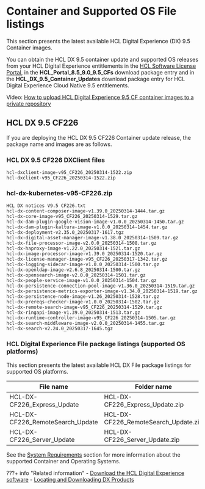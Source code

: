 # Container and Supported OS File listings

This section presents the latest available HCL Digital Experience (DX) 9.5 Container images. 

You can obtain the HCL DX 9.5 container update and supported OS releases from your HCL Digital Experience entitlements in the [HCL Software License Portal](https://hclsoftware.flexnetoperations.com/flexnet/operationsportal/logon.do), in the **HCL_Portal_8.5_9.0_9.5_CFs** download package entry and in the **HCL_DX_9.5_Container_Updates** download package entry for HCL Digital Experience Cloud Native 9.5 entitlements.

Video: [How to upload HCL Digital Experience 9.5 CF container images to a private repository](https://youtu.be/XJONRdpgCuo)

## HCL DX 9.5 CF226

If you are deploying the HCL DX 9.5 CF226 Container update release, the package name and images are as follows.

### HCL DX 9.5 CF226 DXClient files

```shell
hcl-dxclient-image-v95_CF226_20250314-1522.zip
hcl-dxclient-v95_CF226_20250314-1522.zip
```

### hcl-dx-kubernetes-v95-CF226.zip

```shell
HCL DX notices V9.5 CF226.txt
hcl-dx-content-composer-image-v1.39.0_20250314-1444.tar.gz
hcl-dx-core-image-v95_CF226_20250314-1529.tar.gz
hcl-dx-dam-plugin-google-vision-image-v1.0.0_20250314-1450.tar.gz
hcl-dx-dam-plugin-kaltura-image-v1.0.0_20250314-1454.tar.gz
hcl-dx-deployment-v2.35.0_20250317-1617.tgz
hcl-dx-digital-asset-manager-image-v1.38.0_20250314-1509.tar.gz
hcl-dx-file-processor-image-v2.0.0_20250314-1508.tar.gz
hcl-dx-haproxy-image-v1.22.0_20250314-1521.tar.gz
hcl-dx-image-processor-image-v1.39.0_20250314-1520.tar.gz
hcl-dx-license-manager-image-v95_CF226_20250317-1342.tar.gz
hcl-dx-logging-sidecar-image-v1.0.0_20250314-1500.tar.gz
hcl-dx-openldap-image-v2.6.8_20250314-1500.tar.gz
hcl-dx-opensearch-image-v2.0.0_20250314-1501.tar.gz
hcl-dx-people-service-image-v1.0.0_20250314-1504.tar.gz
hcl-dx-persistence-connection-pool-image-v1.36.0_20250314-1519.tar.gz
hcl-dx-persistence-metrics-exporter-image-v1.34.0_20250314-1519.tar.gz
hcl-dx-persistence-node-image-v1.26_20250314-1528.tar.gz
hcl-dx-prereqs-checker-image-v1.0.0_20250314-1502.tar.gz
hcl-dx-remote-search-image-v95_CF226_20250314-1529.tar.gz
hcl-dx-ringapi-image-v1.39.0_20250314-1513.tar.gz
hcl-dx-runtime-controller-image-v95_CF226_20250314-1505.tar.gz
hcl-dx-search-middleware-image-v2.0.0_20250314-1455.tar.gz
hcl-dx-search-v2.24.0_20250317-1645.tgz
```

### HCL Digital Experience File package listings (supported OS platforms)

This section presents the latest available HCL DX File package listings for supported OS platforms.

|File name| Folder name|
|---------|------------|
|HCL-DX-CF226_Express_Update|HCL-DX-CF226_Express_Update.zip|
|HCL-DX-CF226_RemoteSearch_Update|HCL-DX-CF226_RemoteSearch_Update.zip|
|HCL-DX-CF226_Server_Update|HCL-DX-CF226_Server_Update.zip|

See the [System Requirements](../../../get_started/system_requirements/index.md) section for more information about the supported Container and Operating Systems.

<!--
## HCL DX 9.5 CF225

If you are deploying the HCL DX 9.5 CF225 Container update release, the package name and images are as follows.

### HCL DX 9.5 CF225 DXClient files

```shell
hcl-dxclient-image-v95_CF225_20250203-2254.zip
hcl-dxclient-v95_CF225_20250203-2254.zip
```

### hcl-dx-kubernetes-v95-CF225.zip

```shell
HCL DX notices V9.5 CF225.txt
hcl-dx-content-composer-image-v1.38.0_20250203-2223.tar.gz
hcl-dx-core-image-v95_CF225_20250204-1402.tar.gz
hcl-dx-dam-plugin-google-vision-image-v1.0.0_20250203-2224.tar.gz
hcl-dx-dam-plugin-kaltura-image-v1.0.0_20250203-2224.tar.gz
hcl-dx-deployment-v2.34.0_20250205-1351.tgz
hcl-dx-digital-asset-manager-image-v1.37.0_20250203-2300.tar.gz
hcl-dx-file-processor-image-v2.0.0_20250203-2240.tar.gz
hcl-dx-haproxy-image-v1.21.0_20250203-2240.tar.gz
hcl-dx-image-processor-image-v1.38.0_20250203-2244.tar.gz
hcl-dx-license-manager-image-v95_CF225_20250203-2229.tar.gz
hcl-dx-logging-sidecar-image-v1.0.0_20250203-2231.tar.gz
hcl-dx-openldap-image-v2.6.8_20250203-2228.tar.gz
hcl-dx-opensearch-image-v2.0.0_20250207-1432.tar.gz
hcl-dx-people-service-image-v1.0.0_20250203-2223.tar.gz
hcl-dx-persistence-connection-pool-image-v1.35.0_20250203-2301.tar.gz
hcl-dx-persistence-metrics-exporter-image-v1.33.0_20250203-2241.tar.gz
hcl-dx-persistence-node-image-v1.25_20250203-2242.tar.gz
hcl-dx-prereqs-checker-image-v1.0.0_20250203-2234.tar.gz
hcl-dx-remote-search-image-v95_CF225_20250204-1402.tar.gz
hcl-dx-ringapi-image-v1.38.0_20250203-2244.tar.gz
hcl-dx-runtime-controller-image-v95_CF225_20250203-2236.tar.gz
hcl-dx-search-middleware-image-v2.0.0_20250207-1433.tar.gz
hcl-dx-search-v2.23.0_20250207-1739.tgz
```

### HCL Digital Experience File package listings (supported OS platforms)

This section presents the latest available HCL DX File package listings for supported OS platforms.

|File name| Folder name|
|---------|------------|
|HCL-DX-CF225_Express_Update|HCL-DX-CF225_Express_Update.zip|
|HCL-DX-CF225_RemoteSearch_Update|HCL-DX-CF225_RemoteSearch_Update.zip|
|HCL-DX-CF225_Server_Update|HCL-DX-CF225_Server_Update.zip|

See the [System Requirements](../../../get_started/system_requirements/index.md) section for more information about the supported Container and Operating Systems.

<!--

## HCL DX 9.5 CF224

If you are deploying the HCL DX 9.5 CF224 Container update release, the package name and images are as follows.

### HCL DX 9.5 CF224 DXClient files

```shell
hcl-dxclient-image-v95_CF224_20241210-2301.zip
hcl-dxclient-v95_CF224_20241210-2304.zip
```

### hcl-dx-kubernetes-v95-CF224.zip

```shell
HCL DX notices V9.5 CF224.txt
hcl-dx-content-composer-image-v1.37.0_20241210-2230.tar.gz
hcl-dx-core-image-v95_CF224_20241210-2319.tar.gz
hcl-dx-dam-plugin-google-vision-image-v1.0.0_20241210-2232.tar.gz
hcl-dx-dam-plugin-kaltura-image-v1.0.0_20241210-2231.tar.gz
hcl-dx-deployment-v2.33.0_20241216-1627.tgz
hcl-dx-digital-asset-manager-image-v1.36.0_20241210-2303.tar.gz
hcl-dx-file-processor-image-v2.0.0_20241210-2249.tar.gz
hcl-dx-haproxy-image-v1.20.0_20241210-2256.tar.gz
hcl-dx-image-processor-image-v1.37.0_20241210-2258.tar.gz
hcl-dx-license-manager-image-v95_CF224_20241210-2237.tar.gz
hcl-dx-logging-sidecar-image-v1.0.0_20241210-2238.tar.gz
hcl-dx-openldap-image-v1.2.0_20241210-2237.tar.gz
hcl-dx-opensearch-image-v2.0.0_20241213-1938.tar.gz
hcl-dx-persistence-connection-pool-image-v1.34.0_20241210-2254.tar.gz
hcl-dx-persistence-metrics-exporter-image-v1.32.0_20241210-2253.tar.gz
hcl-dx-persistence-node-image-v1.24_20241210-2252.tar.gz
hcl-dx-prereqs-checker-image-v1.0.0_20241210-2243.tar.gz
hcl-dx-remote-search-image-v95_CF224_20241210-2319.tar.gz
hcl-dx-ringapi-image-v1.37.0_20241210-2252.tar.gz
hcl-dx-runtime-controller-image-v95_CF224_20241210-2243.tar.gz
hcl-dx-search-middleware-image-v2.0.0_20241213-1938.tar.gz
hcl-dx-search-v2.22.3_20241216-1628.tgz
```

### HCL Digital Experience File package listings (supported OS platforms)

This section presents the latest available HCL DX File package listings for supported OS platforms.

|File name| Folder name|
|---------|------------|
|HCL-DX-CF224_Express_Update|HCL-DX-CF224_Express_Update.zip|
|HCL-DX-CF224_RemoteSearch_Update|HCL-DX-CF224_RemoteSearch_Update.zip|
|HCL-DX-CF224_Server_Update|HCL-DX-CF224_Server_Update.zip|

See the [System Requirements](../../../get_started/system_requirements/index.md) section for more information about the supported Container and Operating Systems.

<!--
## HCL DX 9.5 CF223

If you are deploying the HCL DX 9.5 CF223 Container update release, the package name and images are as follows.

### HCL DX 9.5 CF223 DXClient files

```shell
hcl-dxclient-image-v95_CF223_20240925-1921.zip
hcl-dxclient-v95_CF223_20240925-1921.zip
```

### hcl-dx-kubernetes-v95-CF223.zip

```shell
HCL DX notices V9.5 CF223.txt
hcl-dx-content-composer-image-v1.36.0_20240925-1856.tar.gz
hcl-dx-core-image-v95_CF223_20240925-1928.tar.gz
hcl-dx-dam-plugin-google-vision-image-v1.0.0_20240925-1857.tar.gz
hcl-dx-dam-plugin-kaltura-image-v1.0.0_20240925-1858.tar.gz
hcl-dx-deployment-v2.32.1_20240926-1415.tgz
hcl-dx-digital-asset-manager-image-v1.35.0_20240925-1915.tar.gz
hcl-dx-file-processor-image-v95_CF223_20240925-1912.tar.gz
hcl-dx-haproxy-image-v1.19.0_20240925-1915.tar.gz
hcl-dx-image-processor-image-v1.36.0_20240925-1909.tar.gz
hcl-dx-license-manager-image-v95_CF223_20240925-1902.tar.gz
hcl-dx-logging-sidecar-image-v1.0.0_20240925-1904.tar.gz
hcl-dx-openldap-image-v1.2.0_20240925-1901.tar.gz
hcl-dx-opensearch-image-v95_CF223_20240925-1904.tar.gz
hcl-dx-persistence-connection-pool-image-v1.33.0_20240925-1908.tar.gz
hcl-dx-persistence-metrics-exporter-image-v1.31.0_20240925-1908.tar.gz
hcl-dx-persistence-node-image-v1.23_20240925-1907.tar.gz
hcl-dx-prereqs-checker-image-v1.0.0_20240925-1904.tar.gz
hcl-dx-remote-search-image-v95_CF223_20240925-1928.tar.gz
hcl-dx-ringapi-image-v1.36.0_20240925-1909.tar.gz
hcl-dx-runtime-controller-image-v95_CF223_20240925-1904.tar.gz
hcl-dx-search-middleware-image-v2.0.0_20240925-0052.tar.gz
hcl-dx-search-v2.21.0_20240925-1916.tgz
```

### HCL Digital Experience File package listings (supported OS platforms)

This section presents the latest available HCL DX File package listings for supported OS platforms.

|File name| Folder name|
|---------|------------|
|HCL-DX-CF223_Express_Update|HCL-DX-CF223_Express_Update.zip|
|HCL-DX-CF223_RemoteSearch_Update|HCL-DX-CF223_RemoteSearch_Update.zip|
|HCL-DX-CF223_Server_Update|HCL-DX-CF223_Server_Update.zip|

See the [System Requirements](../../../get_started/system_requirements/index.md) section for more information about the supported Container and Operating Systems.

<!--
## HCL DX 9.5 CF222

If you are deploying the HCL DX 9.5 CF222 Container update release, the package name and images are as follows.

### HCL DX 9.5 CF222 DXClient files

```shell
hcl-dxclient-image-v95_CF222_20240814-1304.zip
hcl-dxclient-v95_CF222_20240814-1304.zip
```

### hcl-dx-kubernetes-v95-CF222.zip

```shell
HCL DX notices V9.5 CF222.txt
hcl-dx-content-composer-image-v1.35.0_20240814-1243.tar.gz
hcl-dx-core-image-v95_CF222_20240814-1259.tar.gz
hcl-dx-dam-plugin-google-vision-image-v1.0.0_20240814-1244.tar.gz
hcl-dx-dam-plugin-kaltura-image-v1.0.0_20240814-1244.tar.gz
hcl-dx-deployment-v2.31.0_20240815-1439.tgz
hcl-dx-digital-asset-manager-image-v1.34.0_20240814-1301.tar.gz
hcl-dx-haproxy-image-v1.18.0_20240814-1253.tar.gz
hcl-dx-image-processor-image-v1.35.0_20240814-1257.tar.gz
hcl-dx-license-manager-image-v95_CF222_20240814-1248.tar.gz
hcl-dx-logging-sidecar-image-v1.0.0_20240814-1248.tar.gz
hcl-dx-openldap-image-v1.2.0_20240814-1243.tar.gz
hcl-dx-opensearch-image-v95_CF222_20240814-1248.tar.gz
hcl-dx-persistence-connection-pool-image-v1.32.0_20240814-1254.tar.gz
hcl-dx-persistence-metrics-exporter-image-v1.30.0_20240814-1253.tar.gz
hcl-dx-persistence-node-image-v1.22_20240814-1253.tar.gz
hcl-dx-prereqs-checker-image-v1.0.0_20240814-1248.tar.gz
hcl-dx-remote-search-image-v95_CF222_20240814-1259.tar.gz
hcl-dx-ringapi-image-v1.35.0_20240814-1255.tar.gz
hcl-dx-runtime-controller-image-v95_CF222_20240814-1251.tar.gz
hcl-dx-search-middleware-image-v2.0.0_20240812-1317.tar.gz
hcl-dx-search-v2.20.0_20240814-1253.tgz
```

### HCL Digital Experience File package listings (supported OS platforms)

This section presents the latest available HCL DX File package listings for supported OS platforms.

|File name| Folder name|
|---------|------------|
|HCL-DX-CF222_Express_Update|HCL-DX-CF222_Express_Update.zip|
|HCL-DX-CF222_RemoteSearch_Update|HCL-DX-CF222_RemoteSearch_Update.zip|
|HCL-DX-CF222_Server_Update|HCL-DX-CF222_Server_Update.zip|

See the [System Requirements](../../../get_started/system_requirements/index.md) section for more information about the supported Container and Operating Systems.


## HCL DX 9.5 CF221

If you are deploying the HCL DX 9.5 CF221 Container update release, the package name and images are as follows.

### HCL DX 9.5 CF221 DXClient files

```shell
hcl-dxclient-image-v95_CF221_20240708-2022.zip
hcl-dxclient-v95_CF221_20240708-2022.zip
```

### hcl-dx-kubernetes-v95-CF221.zip

```shell
HCL DX notices V9.5 CF221.txt
hcl-dx-content-composer-image-v1.34.0_20240708-1954.tar.gz
hcl-dx-core-image-v95_CF221_20240708-2145.tar.gz
hcl-dx-dam-plugin-google-vision-image-v1.0.0_20240708-1954.tar.gz
hcl-dx-dam-plugin-kaltura-image-v1.0.0_20240708-1950.tar.gz
hcl-dx-deployment-v2.30.0_20240709-2027.tgz
hcl-dx-digital-asset-manager-image-v1.33.0_20240708-2012.tar.gz
hcl-dx-haproxy-image-v1.17.0_20240708-2007.tar.gz
hcl-dx-image-processor-image-v1.34.0_20240708-2015.tar.gz
hcl-dx-license-manager-image-v95_CF221_20240708-1955.tar.gz
hcl-dx-logging-sidecar-image-v1.0.0_20240708-1957.tar.gz
hcl-dx-openldap-image-v1.2.0_20240708-1954.tar.gz
hcl-dx-opensearch-image-v95_CF221_20240708-1958.tar.gz
hcl-dx-persistence-connection-pool-image-v1.31.0_20240708-2006.tar.gz
hcl-dx-persistence-metrics-exporter-image-v1.29.0_20240708-2013.tar.gz
hcl-dx-persistence-node-image-v1.21_20240708-2004.tar.gz
hcl-dx-prereqs-checker-image-v1.0.0_20240708-2010.tar.gz
hcl-dx-remote-search-image-v95_CF221_20240708-2145.tar.gz
hcl-dx-ringapi-image-v1.34.0_20240708-2002.tar.gz
hcl-dx-runtime-controller-image-v95_CF221_20240708-2006.tar.gz
hcl-dx-search-middleware-image-v2.0.0_20240708-0052.tar.gz
hcl-dx-search-v2.19.0_20240708-2015.tgz
```

### HCL Digital Experience File package listings (supported OS platforms)

This section presents the latest available HCL DX File package listings for supported OS platforms.

|File name| Folder name|
|---------|------------|
|HCL-DX-CF221_Express_Update|HCL-DX-CF221_Express_Update.zip|
|HCL-DX-CF221_RemoteSearch_Update|HCL-DX-CF221_RemoteSearch_Update.zip|
|HCL-DX-CF221_Server_Update|HCL-DX-CF221_Server_Update.zip|

See the [System Requirements](../../../get_started/system_requirements/index.md) section for more information about the supported Container and Operating Systems.

## HCL DX 9.5 CF220

If you are deploying the HCL DX 9.5 CF220 Container update release, the package name and images are as follows.

### HCL DX 9.5 CF220 DXClient files

```shell
hcl-dxclient-image-v95_CF220_20240522-1932.zip
hcl-dxclient-v95_CF220_20240522-1932.zip
```

### hcl-dx-kubernetes-v95-CF220.zip

```shell
HCL DX notices V9.5 CF220.txt
hcl-dx-content-composer-image-v1.33.0_20240522-1908.tar.gz
hcl-dx-core-image-v95_CF220_20240522-1918.tar.gz
hcl-dx-dam-plugin-google-vision-image-v1.0.0_20240522-1910.tar.gz
hcl-dx-dam-plugin-kaltura-image-v1.0.0_20240522-1910.tar.gz
hcl-dx-deployment-v2.29.0_20240524-1235.tgz
hcl-dx-digital-asset-manager-image-v1.32.0_20240522-1929.tar.gz
hcl-dx-haproxy-image-v1.16.0_20240522-1924.tar.gz
hcl-dx-image-processor-image-v1.33.0_20240522-1923.tar.gz
hcl-dx-license-manager-image-v95_CF220_20240522-1913.tar.gz
hcl-dx-logging-sidecar-image-v1.0.0_20240522-1914.tar.gz
hcl-dx-openldap-image-v1.2.0_20240522-1908.tar.gz
hcl-dx-opensearch-image-v95_CF220_20240522-1914.tar.gz
hcl-dx-persistence-connection-pool-image-v1.29.0_20240521-2135.tar.gz
hcl-dx-persistence-metrics-exporter-image-v1.28.0_20240522-1921.tar.gz
hcl-dx-persistence-node-image-v1.20_20240522-1917.tar.gz
hcl-dx-prereqs-checker-image-v1.0.0_20240522-1914.tar.gz
hcl-dx-remote-search-image-v95_CF220_20240522-1918.tar.gz
hcl-dx-ringapi-image-v1.33.0_20240522-1919.tar.gz
hcl-dx-runtime-controller-image-v95_CF220_20240522-1915.tar.gz
hcl-dx-search-middleware-image-v2.0.0_20240521-1546.tar.gz
hcl-dx-search-v2.18.0_20240522-1923.tgz
```

### HCL Digital Experience File package listings (supported OS platforms)

This section presents the latest available HCL DX File package listings for supported OS platforms.

|File name| Folder name|
|---------|------------|
|HCL-DX-CF220_Express_Update|HCL-DX-CF220_Express_Update.zip|
|HCL-DX-CF220_RemoteSearch_Update|HCL-DX-CF220_RemoteSearch_Update.zip|
|HCL-DX-CF220_Server_Update|HCL-DX-CF220_Server_Update.zip|

See the [System Requirements](../../../get_started/system_requirements/index.md) section for more information about the supported Container and Operating Systems.


## HCL DX 9.5 CF219

If you are deploying the HCL DX 9.5 CF219 Container update release, the package name and images are as follows.

### HCL DX 9.5 CF219 DXClient files

```shell
hcl-dxclient-image-v95_CF219_20240409-1537.zip
hcl-dxclient-v95_CF219_20240409-1537.zip
```

### hcl-dx-kubernetes-v95-CF219.zip

```shell
HCL DX notices V9.5 CF219.txt
hcl-dx-content-composer-image-v1.32.0_20240409-1514.tar.gz
hcl-dx-core-image-v95_CF219_20240409-1535.tar.gz
hcl-dx-dam-plugin-google-vision-image-v0.1.0_20240409-1516.tar.gz
hcl-dx-dam-plugin-kaltura-image-v0.1.0_20240409-1521.tar.gz
hcl-dx-deployment-v2.28.0_20240411-1703.tgz
hcl-dx-digital-asset-manager-image-v1.31.0_20240409-1541.tar.gz
hcl-dx-haproxy-image-v1.15.0_20240409-1529.tar.gz
hcl-dx-image-processor-image-v1.32.0_20240409-1533.tar.gz
hcl-dx-license-manager-image-v95_CF219_20240409-1524.tar.gz
hcl-dx-logging-sidecar-image-v1.0.0_20240409-1526.tar.gz
hcl-dx-openldap-image-v1.2.0_20240409-1522.tar.gz
hcl-dx-persistence-connection-pool-image-v1.29.0_20240409-2135.tar.gz
hcl-dx-persistence-metrics-exporter-image-v1.27.0_20240409-2135.tar.gz
hcl-dx-persistence-node-image-v1.19_20240409-2133.tar.gz
hcl-dx-prereqs-checker-image-v1.0.0_20240409-1526.tar.gz
hcl-dx-remote-search-image-v95_CF219_20240409-1535.tar.gz
hcl-dx-ringapi-image-v1.32.0_20240409-1539.tar.gz
hcl-dx-runtime-controller-image-v95_CF219_20240409-1526.tar.gz
```

### HCL Digital Experience File package listings (supported OS platforms)

This section presents the latest available HCL DX File package listings for supported OS platforms.

|File name| Folder name|
|---------|------------|
|HCL-DX-CF219_Express_Update|HCL-DX-CF219_Express_Update.zip|
|HCL-DX-CF219_RemoteSearch_Update|HCL-DX-CF219_RemoteSearch_Update.zip|
|HCL-DX-CF219_Server_Update|HCL-DX-CF219_Server_Update.zip|

See the [System Requirements](../../../get_started/system_requirements/index.md) section for more information about the supported Container and Operating Systems.

## HCL DX 9.5 CF218

If you are deploying the HCL DX 9.5 CF218 Container update release, the package name and images are as follows.

### HCL DX 9.5 CF218 DXClient files

```shell
hcl-dxclient-image-v95_CF218_20240226-1633.zip
hcl-dxclient-v95_CF218_20240226-1633.zip
```

### hcl-dx-kubernetes-v95-CF218.zip

```shell
HCL DX notices V9.5 CF218.txt
hcl-dx-content-composer-image-v1.31.0_20240226-1612.tar.gz
hcl-dx-core-image-v95_CF218_20240226-1632.tar.gz
hcl-dx-dam-plugin-google-vision-image-v0.1.0_20240226-1613.tar.gz
hcl-dx-dam-plugin-kaltura-image-v0.1.0_20240226-1613.tar.gz
hcl-dx-deployment-v2.27.0_20240227-0112.tgz
hcl-dx-digital-asset-manager-image-v1.30.0_20240226-1629.tar.gz
hcl-dx-experience-api-sample-ui-v0.2.0.20240226-1618.zip
hcl-dx-haproxy-image-v1.14.0_20240226-1619.tar.gz
hcl-dx-image-processor-image-v1.31.0_20240226-1623.tar.gz
hcl-dx-license-manager-image-v95_CF218_20240226-1617.tar.gz
hcl-dx-logging-sidecar-image-v1.0.0_20240226-1618.tar.gz
hcl-dx-openldap-image-v1.2.0_20240226-1613.tar.gz
hcl-dx-persistence-connection-pool-image-v1.29.0_20240227-2135.tar.gz
hcl-dx-persistence-metrics-exporter-image-v1.27.0_20240227-2135.tar.gz
hcl-dx-persistence-node-image-v1.19_20240227-2133.tar.gz
hcl-dx-prereqs-checker-image-v1.0.0_20240226-1618.tar.gz
hcl-dx-remote-search-image-v95_CF218_20240226-1632.tar.gz
hcl-dx-ringapi-image-v1.31.0_20240226-1627.tar.gz
hcl-dx-runtime-controller-image-v95_CF218_20240226-1619.tar.gz
```

### HCL Digital Experience File package listings (supported OS platforms)

This section presents the latest available HCL DX File package listings for supported OS platforms.

|File name| Folder name|
|---------|------------|
|HCL-DX-CF218_Express_Update|HCL-DX-CF218_Express_Update.zip|
|HCL-DX-CF218_RemoteSearch_Update|HCL-DX-CF218_RemoteSearch_Update.zip|
|HCL-DX-CF218_Server_Update|HCL-DX-CF218_Server_Update.zip|

See the [System Requirements](../../../get_started/system_requirements/index.md) section for more information about the supported Container and Operating Systems.



## HCL DX 9.5 CF217

If you are deploying the HCL DX 9.5 CF217 Container update release, the package name and images are as follows.

### HCL DX 9.5 CF217 DXClient files

```shell
hcl-dxclient-image-v95_CF217_20240118-0009.zip
hcl-dxclient-v95_CF217_20240118-0010.zip
```

### hcl-dx-kubernetes-v95-CF217.zip

```shell
HCL DX notices V9.5 CF217.txt
hcl-dx-content-composer-image-v1.30.0_20240117-2348.tar.gz
hcl-dx-core-image-v95_CF217_20240117-2359.tar.gz
hcl-dx-dam-plugin-google-vision-image-v0.1.0_20240117-2350.tar.gz
hcl-dx-dam-plugin-kaltura-image-v0.1.0_20240117-2349.tar.gz
hcl-dx-deployment-v2.26.0_20240123-1320.tgz
hcl-dx-digital-asset-manager-image-v1.29.0_20240118-0006.tar.gz
hcl-dx-experience-api-sample-ui-v0.2.0.20240117-2355.zip
hcl-dx-haproxy-image-v1.13.0_20240118-0002.tar.gz
hcl-dx-image-processor-image-v1.30.0_20240118-0002.tar.gz
hcl-dx-license-manager-image-v95_CF217_20240117-2354.tar.gz
hcl-dx-logging-sidecar-image-v1.0.0_20240117-2354.tar.gz
hcl-dx-openldap-image-v1.2.0_20240117-2348.tar.gz
hcl-dx-persistence-connection-pool-image-v1.29.0_20240118-2135.tar.gz
hcl-dx-persistence-metrics-exporter-image-v1.27.0_20240118-2135.tar.gz
hcl-dx-persistence-node-image-v1.19_20240118-2133.tar.gz
hcl-dx-prereqs-checker-image-v1.0.0_20240117-2354.tar.gz
hcl-dx-remote-search-image-v95_CF217_20240117-2359.tar.gz
hcl-dx-ringapi-image-v1.30.0_20240117-2357.tar.gz
hcl-dx-runtime-controller-image-v95_CF217_20240117-2354.tar.gz
```

### HCL Digital Experience File package listings (supported OS platforms)

This section presents the latest available HCL DX File package listings for supported OS platforms.

|File name| Folder name|
|---------|------------|
|HCL-DX-CF217_Express_Update|HCL-DX-CF217_Express_Update.zip|
|HCL-DX-CF217_RemoteSearch_Update|HCL-DX-CF217_RemoteSearch_Update.zip|
|HCL-DX-CF217_Server_Update|HCL-DX-CF217_Server_Update.zip|

See the [System Requirements](../../../get_started/system_requirements/index.md) section for more information about the supported Container and Operating Systems.


## HCL DX 9.5 CF216

If you are deploying the HCL DX 9.5 CF216 Container update release, the package name and images are as follows.

### HCL DX 9.5 CF216 DXClient files

```shell
hcl-dxclient-image-v95_CF216_20231114-2151.zip
hcl-dxclient-v95_CF216_20231114-2151.zip
```

### hcl-dx-kubernetes-v95-CF216.zip

```shell
HCL DX notices V9.5 CF216.txt
hcl-dx-content-composer-image-v1.29.0_20231114-2121.tar.gz
hcl-dx-core-image-v95_CF216_20231114-2130.tar.gz
hcl-dx-dam-plugin-google-vision-image-v0.1.0_20231114-2123.tar.gz
hcl-dx-dam-plugin-kaltura-image-v0.1.0_20231114-2122.tar.gz
hcl-dx-deployment-v2.25.0_20231115-1912.tgz
hcl-dx-digital-asset-manager-image-v1.28.0_20231114-2142.tar.gz
hcl-dx-experience-api-sample-ui-v0.2.0.20231114-2130.zip
hcl-dx-haproxy-image-v1.12.0_20231114-2137.tar.gz
hcl-dx-image-processor-image-v1.29.0_20231114-2136.tar.gz
hcl-dx-license-manager-image-v95_CF216_20231114-2128.tar.gz
hcl-dx-logging-sidecar-image-v1.0.0_20231114-2129.tar.gz
hcl-dx-openldap-image-v1.2.0_20231114-2128.tar.gz
hcl-dx-persistence-connection-pool-image-v1.29.0_20231114-2135.tar.gz
hcl-dx-persistence-metrics-exporter-image-v1.27.0_20231114-2135.tar.gz
hcl-dx-persistence-node-image-v1.19_20231114-2133.tar.gz
hcl-dx-prereqs-checker-image-v1.0.0_20231114-2129.tar.gz
hcl-dx-remote-search-image-v95_CF216_20231114-2130.tar.gz
hcl-dx-ringapi-image-v1.29.0_20231114-2132.tar.gz
hcl-dx-runtime-controller-image-v95_CF216_20231114-2129.tar.gz
```

### HCL Digital Experience File package listings (supported OS platforms)

|File name| Folder name|
|---------|------------|
|HCL-DX-CF216_Express_Update|HCL-DX-CF216_Express_Update.zip|
|HCL-DX-CF216_RemoteSearch_Update|HCL-DX-CF216_RemoteSearch_Update.zip|
|HCL-DX-CF216_Server_Update|HCL-DX-CF216_Server_Update.zip|


## HCL DX 9.5 CF215

If you are deploying the HCL DX 9.5 CF215 Container update release, the package name and images are as follows.

### HCL DX 9.5 CF215 DXClient files

```shell
hcl-dxclient-image-v95_CF215_20231004-1332.zip
hcl-dxclient-v95_CF215_20231004-1332.zip
```

### hcl-dx-kubernetes-v95-CF215.zip

```shell
HCL DX notices V9.5 CF215.txt
hcl-dx-content-composer-image-v1.28.0_20231004-1314.tar.gz
hcl-dx-core-image-v95_CF215_20231004-1322.tar.gz
hcl-dx-dam-plugin-google-vision-image-v0.1.0_20231004-1315.tar.gz
hcl-dx-dam-plugin-kaltura-image-v0.1.0_20231004-1315.tar.gz
hcl-dx-deployment-v2.23.1_20231004-2130.tgz
hcl-dx-digital-asset-manager-image-v1.27.0_20231004-1334.tar.gz
hcl-dx-experience-api-sample-ui-v0.2.0.20231004-1323.zip
hcl-dx-haproxy-image-v1.11.0_20231004-1321.tar.gz
hcl-dx-image-processor-image-v1.28.0_20231004-1323.tar.gz
hcl-dx-license-manager-image-v95_CF215_20231004-1319.tar.gz
hcl-dx-logging-sidecar-image-v1.0.0_20231004-1319.tar.gz
hcl-dx-openldap-image-v1.2.0_20231004-1314.tar.gz
hcl-dx-persistence-connection-pool-image-v1.28.0_20231004-1327.tar.gz
hcl-dx-persistence-metrics-exporter-image-v1.26.0_20231004-1330.tar.gz
hcl-dx-persistence-node-image-v1.18_20231004-1330.tar.gz
hcl-dx-prereqs-checker-image-v1.0.0_20231004-1320.tar.gz
hcl-dx-remote-search-image-v95_CF215_20231004-1322.tar.gz
hcl-dx-ringapi-image-v1.28.0_20231004-1325.tar.gz
hcl-dx-runtime-controller-image-v95_CF215_20231004-1320.tar.gz
```

### HCL Digital Experience File package listings (supported OS platforms)

|File name| Folder name|
|---------|------------|
|HCL-DX-CF215_Express_Update|HCL-DX-CF215_Express_Update.zip|
|HCL-DX-CF215_RemoteSearch_Update|HCL-DX-CF215_RemoteSearch_Update.zip|
|HCL-DX-CF215_Server_Update|HCL-DX-CF215_Server_Update.zip|


## HCL DX 9.5 CF214

If you are deploying the HCL DX 9.5 CF214 Container update release, the package name and images are as follows.

### HCL DX 9.5 CF214 DXClient files

```shell
hcl-dxclient-image-v95_CF214_20230814-1528.zip
hcl-dxclient-v95_CF214_20230814-1528.zip
```

### hcl-dx-kubernetes-v95-CF214.zip

```shell
HCL DX notices V9.5 CF214.txt
hcl-dx-content-composer-image-v1.27.0_20230814-1508.tar.gz
hcl-dx-core-image-v95_CF214_20230814-1518.tar.gz
hcl-dx-dam-plugin-google-vision-image-v0.1.0_20230814-1510.tar.gz
hcl-dx-dam-plugin-kaltura-image-v0.1.0_20230814-1510.tar.gz
hcl-dx-deployment-v2.22.0_20230815-1742.tgz
hcl-dx-digital-asset-manager-image-v1.26.0_20230814-1526.tar.gz
hcl-dx-experience-api-sample-ui-v0.2.0.20230814-1524.zip
hcl-dx-haproxy-image-v1.10.0_20230814-1519.tar.gz
hcl-dx-image-processor-image-v1.27.0_20230814-1520.tar.gz
hcl-dx-license-manager-image-v95_CF214_20230814-1514.tar.gz
hcl-dx-logging-sidecar-image-v1.0.0_20230814-1515.tar.gz
hcl-dx-openldap-image-v1.2.0_20230814-1513.tar.gz
hcl-dx-persistence-connection-pool-image-v1.27.0_20230814-1521.tar.gz
hcl-dx-persistence-metrics-exporter-image-v1.25.0_20230814-1521.tar.gz
hcl-dx-persistence-node-image-v1.17_20230814-1522.tar.gz
hcl-dx-prereqs-checker-image-v1.0.0_20230814-1516.tar.gz
hcl-dx-remote-search-image-v95_CF214_20230814-1518.tar.gz
hcl-dx-ringapi-image-v1.27.0_20230814-1525.tar.gz
hcl-dx-runtime-controller-image-v95_CF214_20230814-1517.tar.gz
```

### HCL Digital Experience File package listings (supported OS platforms)

|File name| Folder name|
|---------|------------|
|HCL-DX-CF214_Express_Update|HCL-DX-CF214_Express_Update.zip|
|HCL-DX-CF214_RemoteSearch_Update|HCL-DX-CF214_RemoteSearch_Update.zip|
|HCL-DX-CF214_Server_Update|HCL-DX-CF214_Server_Update.zip|


## HCL DX 9.5 CF213

If you are deploying the HCL DX 9.5 CF213 Container update release, the package name and images are as follows.

### HCL DX 9.5 CF213 DXClient files

```shell
hcl-dxclient-image-v95_CF213_20230707-1526.zip
hcl-dxclient-v95_CF213_20230707-1526.zip
```

### hcl-dx-kubernetes-v95-CF213.zip

```shell
HCL DX notices V9.5 CF213.txt
hcl-dx-content-composer-image-v1.26.0_20230707-1509.tar.gz
hcl-dx-core-image-v95_CF213_20230707-1519.tar.gz
hcl-dx-dam-plugin-google-vision-image-v0.1.0_20230707-1510.tar.gz
hcl-dx-dam-plugin-kaltura-image-v0.1.0_20230707-1510.tar.gz
hcl-dx-deployment-v2.21.0_20230710-1422.tgz
hcl-dx-digital-asset-manager-image-v1.25.0_20230707-1523.tar.gz
hcl-dx-experience-api-sample-ui-v0.2.0.20230707-1525.zip
hcl-dx-haproxy-image-v1.9.0_20230707-1517.tar.gz
hcl-dx-image-processor-image-v1.26.0_20230707-1518.tar.gz
hcl-dx-license-manager-image-v95_CF213_20230707-1514.tar.gz
hcl-dx-logging-sidecar-image-v1.0.0_20230707-1515.tar.gz
hcl-dx-openldap-image-v1.2.0_20230707-1511.tar.gz
hcl-dx-persistence-connection-pool-image-v1.26.0_20230707-1520.tar.gz
hcl-dx-persistence-metrics-exporter-image-v1.24.0_20230707-1525.tar.gz
hcl-dx-persistence-node-image-v1.16_20230707-1525.tar.gz
hcl-dx-prereqs-checker-image-v1.0.0_20230707-1515.tar.gz
hcl-dx-remote-search-image-v95_CF213_20230707-1519.tar.gz
hcl-dx-ringapi-image-v1.26.0_20230707-1527.tar.gz
hcl-dx-runtime-controller-image-v95_CF213_20230707-1515.tar.gz
```

### HCL Digital Experience File package listings (supported OS platforms)

|File name| Folder name|
|---------|------------|
|HCL-DX-CF213_Express_Update|HCL-DX-CF213_Express_Update.zip|
|HCL-DX-CF213_RemoteSearch_Update|HCL-DX-CF213_RemoteSearch_Update.zip|
|HCL-DX-CF213_Server_Update|HCL-DX-CF213_Server_Update.zip|


## HCL DX 9.5 CF212

If you are deploying the HCL DX 9.5 CF212 Container update release, the package name and images are as follows.

### HCL DX 9.5 CF212 DXClient files

```shell
hcl-dxclient-image-v95_CF212_20230525-1308.zip
hcl-dxclient-v95_CF212_20230525-1308.zip
```

### hcl-dx-kubernetes-v95-CF212.zip

```shell
HCL DX notices V9.5 CF212.txt
hcl-dx-content-composer-image-v1.25.0_20230525-1252.tar.gz
hcl-dx-core-image-v95_CF212_20230525-1253.tar.gz
hcl-dx-dam-plugin-google-vision-image-v0.1.0_20230525-1253.tar.gz
hcl-dx-dam-plugin-kaltura-image-v0.1.0_20230525-1253.tar.gz
hcl-dx-deployment-v2.20.0_20230525-2036.tgz
hcl-dx-digital-asset-manager-image-v1.24.0_20230525-1300.tar.gz
hcl-dx-experience-api-sample-ui-v0.2.0.20230525-1305.zip
hcl-dx-haproxy-image-v1.8.0_20230525-1256.tar.gz
hcl-dx-image-processor-image-v1.25.0_20230525-1257.tar.gz
hcl-dx-license-manager-image-v95_CF212_20230525-1252.tar.gz
hcl-dx-logging-sidecar-image-v1.0.0_20230525-1255.tar.gz
hcl-dx-openldap-image-v1.2.0_20230525-1252.tar.gz
hcl-dx-persistence-connection-pool-image-v1.25.0_20230525-1346.tar.gz
hcl-dx-persistence-metrics-exporter-image-v1.23.0_20230525-1306.tar.gz
hcl-dx-persistence-node-image-v1.15_20230525-1346.tar.gz
hcl-dx-prereqs-checker-image-v1.0.0_20230525-1255.tar.gz
hcl-dx-remote-search-image-v95_CF212_20230525-1253.tar.gz
hcl-dx-ringapi-image-v1.25.0_20230525-1307.tar.gz
hcl-dx-runtime-controller-image-v95_CF212_20230525-1256.tar.gz
```

### HCL Digital Experience File package listings (supported OS platforms)

|File name| Folder name|
|---------|------------|
|HCL-DX-CF212_Express_Update|HCL-DX-CF212_Express_Update.zip|
|HCL-DX-CF212_RemoteSearch_Update|HCL-DX-CF212_RemoteSearch_Update.zip|
|HCL-DX-CF212_Server_Update|HCL-DX-CF212_Server_Update.zip|


## HCL DX 9.5 CF211

If you are deploying the HCL DX 9.5 CF211 Container update release, the package name and images are as follows.

### HCL DX 9.5 CF211 DXClient files

```shell
hcl-dxclient-image-v95_CF211_20230406-1814.zip
hcl-dxclient-v95_CF211_20230406-1814.zip
```

### hcl-dx-kubernetes-v95-CF211.zip

```shell
HCL DX notices V9.5 CF211.txt
hcl-dx-content-composer-image-v1.24.0_20230406-1758.tar.gz
hcl-dx-core-image-v95_CF211_20230406-1759.tar.gz
hcl-dx-dam-plugin-google-vision-image-v0.1.0_20230406-1759.tar.gz
hcl-dx-dam-plugin-kaltura-image-v0.1.0_20230406-1759.tar.gz
hcl-dx-deployment-v2.19.0_20230410-1431.tgz
hcl-dx-digital-asset-manager-image-v1.23.0_20230406-1807.tar.gz
hcl-dx-experience-api-sample-ui-v0.2.0.20230406-1809.zip
hcl-dx-haproxy-image-v1.7.0_20230406-1804.tar.gz
hcl-dx-image-processor-image-v1.24.0_20230406-1804.tar.gz
hcl-dx-license-manager-image-v95_CF211_20230406-1758.tar.gz
hcl-dx-logging-sidecar-image-v1.0.0_20230406-1758.tar.gz
hcl-dx-openldap-image-v1.2.0_20230406-1813.tar.gz
hcl-dx-persistence-connection-pool-image-v1.24.0_20230406-1812.tar.gz
hcl-dx-persistence-metrics-exporter-image-v1.22.0_20230406-1812.tar.gz
hcl-dx-persistence-node-image-v1.14_20230406-1811.tar.gz
hcl-dx-prereqs-checker-image-v1.0.0_20230406-1800.tar.gz
hcl-dx-remote-search-image-v95_CF211_20230406-1759.tar.gz
hcl-dx-ringapi-image-v1.24.0_20230406-1810.tar.gz
hcl-dx-runtime-controller-image-v95_CF211_20230406-1800.tar.gz
```

### HCL Digital Experience File package listings (supported OS platforms)

|File name| Folder name|
|---------|------------|
|HCL-DX-CF211_Express_Update|HCL-DX-CF211_Express_Update.zip|
|HCL-DX-CF211_RemoteSearch_Update|HCL-DX-CF211_RemoteSearch_Update.zip|
|HCL-DX-CF211_Server_Update|HCL-DX-CF211_Server_Update.zip|


## HCL DX 9.5 CF210

If you are deploying the HCL DX 9.5 CF210 Container update release, the package name and images are as follows.

### HCL DX 9.5 CF210 DXClient files

```shell
hcl-dxclient-image-v95_CF210_20230307-1921.zip
hcl-dxclient-v95_CF210_20230307-1920.zip
```

### hcl-dx-kubernetes-v95-CF210.zip

```shell
HCL DX notices V9.5 CF210.txt
hcl-dx-content-composer-image-v1.23.0_20230307-1654.tar.gz
hcl-dx-core-image-v95_CF210_20230307-1922.tar.gz
hcl-dx-dam-plugin-google-vision-image-v0.1.0_20230307-1903.tar.gz
hcl-dx-dam-plugin-kaltura-image-v0.1.0_20230307-1903.tar.gz
hcl-dx-deployment-v2.13.0_20230310-1530.tgz
hcl-dx-digital-asset-manager-image-v1.22.0_20230307-1917.tar.gz
hcl-dx-experience-api-sample-ui-v0.2.0.20230302-2003.zip
hcl-dx-haproxy-image-v1.6.0_20230307-1910.tar.gz
hcl-dx-image-processor-image-v1.23.0_20230307-1913.tar.gz
hcl-dx-license-manager-image-v95_CF210_20230307-1904.tar.gz
hcl-dx-logging-sidecar-image-v1.0.0_20230307-1907.tar.gz
hcl-dx-openldap-image-v1.2.0_20230307-1902.tar.gz
hcl-dx-persistence-connection-pool-image-v1.23.0_20230307-1916.tar.gz
hcl-dx-persistence-metrics-exporter-image-v1.21.0_20230307-1916.tar.gz
hcl-dx-persistence-node-image-v1.13_20230307-1918.tar.gz
hcl-dx-prereqs-checker-image-v1.0.0_20230307-1907.tar.gz
hcl-dx-remote-search-image-v95_CF210_20230307-1922.tar.gz
hcl-dx-ringapi-image-v1.23.0_20230307-1921.tar.gz
hcl-dx-runtime-controller-image-v95_CF210_20230307-1910.tar.gz
```

### HCL Digital Experience File package listings (supported OS platforms)

|File name| Folder name|
|---------|------------|
|HCL-DX-CF210_Express_Update|HCL-DX-CF210_Express_Update.zip|
|HCL-DX-CF210_RemoteSearch_Update|HCL-DX-CF210_RemoteSearch_Update.zip|
|HCL-DX-CF210_Server_Update|HCL-DX-CF210_Server_Update.zip|

## HCL DX 9.5 CF209

If you are deploying the HCL DX 9.5 CF209 Container update release, the package name and images are as follows.

### HCL DX 9.5 CF209 DXClient files

```shell
hcl-dxclient-image-v95_CF209_20230119-2232.zip
hcl-dxclient-v95_cf209_20230119-2228.zip
```

### hcl-dx-kubernetes-v95-CF209.zip

```shell
HCL DX notices V9.5 CF209.txt
hcl-dx-content-composer-image-v1.22.0_20230119-2151.tar.gz
hcl-dx-core-image-v95_CF209_20230119-2225.tar.gz
hcl-dx-dam-plugin-google-vision-image-v0.1.0_20230119-2152.tar.gz
hcl-dx-dam-plugin-kaltura-image-v0.1.0_20230119-2152.tar.gz
hcl-dx-deployment-v2.12.0_20230123-1623.tgz
hcl-dx-design-studio-image-v0.12.0_20230119-2221.tar.gz
hcl-dx-digital-asset-manager-image-v1.21.0_20230119-2229.tar.gz
hcl-dx-experience-api-sample-ui-v0.2.0.20230119-2221.zip
hcl-dx-haproxy-image-v1.5.0_20230119-2219.tar.gz
hcl-dx-image-processor-image-v1.22.0_20230119-2220.tar.gz
hcl-dx-license-manager-image-v95_CF209_20230119-2155.tar.gz
hcl-dx-logging-sidecar-image-v1.0.0_20230119-2155.tar.gz
hcl-dx-openldap-image-v1.2.0_20230119-2153.tar.gz
hcl-dx-persistence-connection-pool-image-v1.22.0_20230119-2226.tar.gz
hcl-dx-persistence-metrics-exporter-image-v1.20.0_20230119-2225.tar.gz
hcl-dx-persistence-node-image-v1.12_20230119-2223.tar.gz
hcl-dx-prereqs-checker-image-v1.0.0_20230119-2156.tar.gz
hcl-dx-remote-search-image-v95_CF209_20230119-2225.tar.gz
hcl-dx-ringapi-image-v1.22.0_20230119-2223.tar.gz
hcl-dx-runtime-controller-image-v95_CF209_20230119-2159.tar.gz
```

### HCL Digital Experience File package listings (supported OS platforms)

|File name| Folder name|
|---------|------------|
|HCL-DX-CF209_Express_Update|HCL-DX-CF209_Express_Update.zip|
|HCL-DX-CF209_RemoteSearch_Update|HCL-DX-CF209_RemoteSearch_Update.zip|
|HCL-DX-CF209_Server_Update|HCL-DX-CF209_Server_Update.zip|

## HCL DX 9.5 CF208

If you are deploying the HCL DX 9.5 CF208 Container update release, the package name and images are as follows.

### HCL DX 9.5 CF208 DXClient files

```shell
hcl-dxclient-image-v95_CF208_20221208-2242.zip
hcl-dxclient-v95_CF208_20221208-2242.zip
```

### hcl-dx-kubernetes-v95-CF208.zip

```shell
hcl DX notices V9.5 CF208.txt
hcl-dx-content-composer-image-v1.21.0_20221208-2224.tar.gz
hcl-dx-core-image-v95_CF208_20221208-2224.tar.gz
hcl-dx-dam-plugin-google-vision-image-v0.1.0_20221208-2225.tar.gz
hcl-dx-dam-plugin-kaltura-image-v0.1.0_20221208-2225.tar.gz
hcl-dx-deployment-v2.11.2_20221209-1526.tgz
hcl-dx-design-studio-image-v0.12.0_20221208-2233.tar.gz
hcl-dx-digital-asset-manager-image-v1.20.0_20221208-2234.tar.gz
hcl-dx-experience-api-sample-ui-v0.2.0.20221208-2237.zip
hcl-dx-haproxy-image-v1.4.0_20221208-2240.tar.gz
hcl-dx-image-processor-image-v1.21.0_20221208-2229.tar.gz
hcl-dx-license-manager-image-v95_CF208_20221208-2224.tar.gz
hcl-dx-logging-sidecar-image-v1.0.0_20221208-2227.tar.gz
hcl-dx-openldap-image-v1.2.0_20221208-2224.tar.gz
hcl-dx-persistence-connection-pool-image-v1.21.0_20221208-2237.tar.gz
hcl-dx-persistence-metrics-exporter-image-v1.19.0_20221208-2237.tar.gz
hcl-dx-persistence-node-image-v1.11_20221208-2238.tar.gz
hcl-dx-prereqs-checker-image-v0.1.0_20221208-2227.tar.gz
hcl-dx-remote-search-image-v95_CF208_20221208-2224.tar.gz
hcl-dx-ringapi-image-v1.21.0_20221208-2240.tar.gz
hcl-dx-runtime-controller-image-v95_CF208_20221208-2228.tar.gz
```

### HCL Digital Experience File package listings (supported OS platforms)

If you are deploying the HCL DX 9.5 CF208 release to supported OS platforms, the file package names are as follows.

|File name| Folder name|
|---------|------------|
|HCL_DX_CF208 Express_Update| HCL-DX-CF208_Express_Update.zip|
|HCL_DX_CF208_RemoteSearch_Update| HCL-DX-CF208_RemoteSearch_Update.zip|
|HCL_DX_CF208_Server_Update| HCL-DX-CF208_Server_Update.zip|

## HCL DX 9.5 CF207

If you are deploying the HCL DX 9.5 CF207 release, the package name and images are as follows.

### HCL DX 9.5 CF207 DXClient files

```shell
hcl-dxclient-image-v95_CF2067_20221014-1618.zip
hcl-dxclient-v95_CF207_20221014-1614.zip
```

### hcl-dx-kubernetes-v95-CF207.zip

```shell
hcl DX notices V9.5 CF207.txt
hcl-dx-content-composer-image-v1.20.0_20221014-1558.tar.gz
hcl-dx-core-image-v95_CF207_20221014-1607.tar.gz
hcl-dx-dam-plugin-google-vision-image-v0.1.0_20221014-1559.tar.gz
hcl-dx-dam-plugin-kaltura-image-v0.1.0_20221014-1600.tar.gz
hcl-dx-deployment-v2.10.0_20221017-1419.tgz
hcl-dx-design-studio-image-v0.12.0_20221014-1613.tar.gz
hcl-dx-digital-asset-manager-image-v1.19.0_20221014-1611.tar.gz
hcl-dx-experience-api-sample-ui-v0.2.0.20221014-1613.zip
hcl-dx-haproxy-image-v1.3.0_20221014-1605.tar.gz
hcl-dx-image-processor-image-v1.20.0_20221014-1606.tar.gz
hcl-dx-license-manager-image-v95_CF207_20221014-1601.tar.gz
hcl-dx-logging-sidecar-image-v1.0.0_20221014-1603.tar.gz
hcl-dx-openldap-image-v1.2.0_20221014-1601.tar.gz
hcl-dx-persistence-connection-pool-image-v1.20.0_20221014-1612.tar.gz
hcl-dx-persistence-metrics-exporter-image-v1.18.0_20221014-1612.tar.gz
hcl-dx-persistence-node-image-v1.10_20221014-1612.tar.gz
hcl-dx-remote-search-image-v95_CF207_20221014-1607.tar.gz
hcl-dx-ringapi-image-v1.20.0_20221014-1614.tar.gz
hcl-dx-runtime-controller-image-v95_CF207_20221014-1603.tar.gz
```

## HCL DX 9.5 CF206

If you are deploying the HCL DX 9.5 CF206 release, the package name and images are as follows.

### HCL DX 9.5 CF206 DXClient files

```shell
hcl-dxclient-image-v95_CF206_20220908-1249.zip
hcl-dxclient-v95_CF206_20220908-1248.zip
```

### hcl-dx-kubernetes-v95-CF206.zip

```shell
hcl DX notices V9.5 CF206.txt
hcl-dx-content-composer-image-v1.19.0_20220908-1228.tar.gz
hcl-dx-core-image-v95_CF206_20220908-1237.tar.gz
hcl-dx-dam-plugin-google-vision-image-v0.1.0_20220908-1229.tar.gz
hcl-dx-dam-plugin-kaltura-image-v0.1.0_20220908-1230.tar.gz
hcl-dx-deployment-v2.9.2_20220909-1328.tgz
hcl-dx-design-studio-image-v0.12.0_20220908-1242.tar.gz
hcl-dx-digital-asset-manager-image-v1.18.0_20220908-1240.tar.gz
hcl-dx-experience-api-sample-ui-v0.2.0.20220908-1242.zip
hcl-dx-haproxy-image-v1.2.0_20220908-1233.tar.gz
hcl-dx-image-processor-image-v1.19.0_20220908-1236.tar.gz
hcl-dx-logging-sidecar-image-v1.0.0_20220908-1230.tar.gz
hcl-dx-openldap-image-v1.2.0_20220908-1231.tar.gz
hcl-dx-persistence-connection-pool-image-v1.19.0_20220908-1242.tar.gz
hcl-dx-persistence-metrics-exporter-image-v1.17.0_20220908-1242.tar.gz
hcl-dx-persistence-node-image-v1.9_20220908-1245.tar.gz
hcl-dx-remote-search-image-v95_CF206_20220908-1237.tar.gz
hcl-dx-ringapi-image-v1.19.0_20220908-1246.tar.gz
hcl-dx-runtime-controller-image-v95_CF206_20220908-1233.tar.gz
```

## HCL DX 9.5 CF205

If you are deploying the HCL DX 9.5 CF205 release, the package name and images are as follows.

### HCL DX 9.5 CF205 DXClient files

```shell
hcl-dxclient-image-v95_CF205_20220720-1706.zip
hcl-dxclient-v95_CF205_20220720-1706.zip
```

### hcl-dx-kubernetes-v95-CF205.zip

```shell
hcl DX notices V9.5 CF205.txt
hcl-dx-content-composer-image-v1.18.0_20220720-1628.tar.gz
hcl-dx-core-image-v95_CF205_20220720-1646.tar.gz
hcl-dx-dam-plugin-google-vision-image-v0.1.0_20220720-1629.tar.gz
hcl-dx-dam-plugin-kaltura-image-v0.1.0_20220720-1629.tar.gz
hcl-dx-deployment-v2.8.5_20220726-1512.tgz
hcl-dx-design-studio-image-v0.11.0_20220720-1659.tar.gz
hcl-dx-digital-asset-manager-image-v1.17.0_20220726-1322.tar.gz
hcl-dx-experience-api-sample-ui-v0.2.0.20220720-1650.zip
hcl-dx-google-vision-image-v0.1.0_20220720-0243.tar.gz
hcl-dx-haproxy-image-v1.1.0_20220720-1636.tar.gz
hcl-dx-image-processor-image-v1.18.0_20220720-1653.tar.gz
hcl-dx-logging-sidecar-image-v1.0.0_20220720-1631.tar.gz
hcl-dx-openldap-image-v1.2.0_20220720-1630.tar.gz
hcl-dx-persistence-connection-pool-image-v1.18.0_20220720-1654.tar.gz
hcl-dx-persistence-image-v1.18.0_20220720-1654.tar.gz
hcl-dx-persistence-metrics-exporter-image-v1.16.0_20220720-1658.tar.gz
hcl-dx-persistence-node-image-v1.8_20220720-1704.tar.gz
hcl-dx-remote-search-image-v95_CF205_20220720-1646.tar.gz
hcl-dx-ringapi-image-v1.18.0_20220720-1700.tar.gz
hcl-dx-runtime-controller-image-v95_CF205_20220720-1634.tar.gz
hcl-dx-sidecar-image-v1.0.0_8.6-751.tar.gz
```

## HCL DX 9.5 CF204

If you are deploying the HCL DX 9.5 CF204 release, the package name and images are as follows.

### HCL DX 9.5 CF204 DXClient files

```shell
hcl-dxclient-image-v95_CF204_20220602-1806.zip
hcl-dxclient-v95_CF204_20220602-1805.zip
```

### hcl-dx-kubernetes-v95-CF204.zip

```shell
hcl DX notices V9.5 CF204.txt
hcl-dx-content-composer-image-v1.17.0_20220602-1750.tar.gz
hcl-dx-core-image-v95_CF204_20220602-1751.tar.gz
hcl-dx-deployment-v2.7.1_20220602-1755.tgz
hcl-dx-design-studio-image-v0.9.0_20220602-1755.tar.gz
hcl-dx-digital-asset-manager-image-v1.16.0_20220602-1805.tar.gz
hcl-dx-experience-api-sample-ui-v0.2.0.20220602-1755.zip
hcl-dx-haproxy-image-v1.0.0_20220602-1754.tar.gz
hcl-dx-image-processor-image-v1.17.0_20220602-1751.tar.gz
hcl-dx-logging-sidecar-image-v0.1.0_20220602-1750.tar.gz
hcl-dx-openldap-image-v1.2.0_20220602-1750.tar.gz
hcl-dx-persistence-connection-pool-image-v1.17.0_20220602-1802.tar.gz
hcl-dx-persistence-image-v1.17.0_20220602-1803.tar.gz
hcl-dx-persistence-metrics-exporter-image-v1.15.0_20220602-1802.tar.gz
hcl-dx-persistence-node-image-v1.7_20220602-1800.tar.gz
hcl-dx-redis-image-5.0.14.tar.gz
hcl-dx-remote-search-image-v95_CF204_20220602-1751.tar.gz
hcl-dx-ringapi-image-v1.17.0_20220602-1757.tar.gz
hcl-dx-runtime-controller-image-v95_CF204_20220602-1750.tar.gz
hcl-dx-sidecar-image-v1.0.0_8.6-751.tar.gz
```

## HCL DX 9.5 CF203

If you are deploying the HCL DX 9.5 CF203 release, the package name and images are as follows.

### HCL DX 9.5 CF203 DXClient files

```shell
hcl-dxclient-image-v95_CF203_20220429-1049.zip
hcl-dxclient-v95_CF203_20220429-1409.zip
```

### hcl-dx-kubernetes-v95-CF203.zip

```shell
hcl DX notices V9.5 CF203.txt
hcl-dx-ambassador-image-1142.tar.gz
hcl-dx-content-composer-image-v1.16.0_20220429-1042.tar.gz
hcl-dx-core-image-v95_CF203_20220429-1033.tar.gz
hcl-dx-deployment-v2.6.12_20220503-1239.tgz
hcl-dx-design-studio-image-v0.9.0_20220429-1029.tar.gz
hcl-dx-digital-asset-manager-image-v1.15.0_20220429-1035.tar.gz
hcl-dx-experience-api-sample-ui-v0.2.0.20220429-1030.zip
hcl-dx-haproxy-image-v0.1.0_20220429-1036.tar.gz
hcl-dx-image-processor-image-v1.16.0_20220429-1034.tar.gz
hcl-dx-openldap-image-v1.2.0_20220429-1041.tar.gz
hcl-dx-persistence-connection-pool-image-v1.16.0_20220429-1031.tar.gz
hcl-dx-persistence-image-v1.16.0_20220429-1032.tar.gz
hcl-dx-persistence-metrics-exporter-image-v1.14.0_20220429-1031.tar.gz
hcl-dx-persistence-node-image-v1.6_20220429-1030.tar.gz
hcl-dx-redis-image-5.0.14.tar.gz
hcl-dx-remote-search-image-v95_CF203_20220429-1033.tar.gz
hcl-dx-ringapi-image-v1.16.0_20220429-1033.tar.gz
hcl-dx-runtime-controller-image-v95_CF203_20220429-1038.tar.gz
hcl-dx-sidecar-image-v1.0.0_8.4-205.tar.gz
```

## HCL DX 9.5 CF202

If you are deploying the HCL DX 9.5 CF202 release, the package name and images are as follows.

### HCL DX 9.5 CF202 DXClient files

```shell
hcl-dxclient-image-v95_CF202_20220319-1416.zip
hcl-dxclient-v95_CF202_20220319-1409.zip
```

### hcl-dx-kubernetes-v95-CF202.zip

```shell
hcl DX notices V9.5 CF202.txt
hcl-dx-ambassador-image-1142.tar.gz
hcl-dx-content-composer-image-v1.15.0_20220319-1357.tar.gz
hcl-dx-core-image-v95_CF202_20220319-1358.tar.gz
hcl-dx-deployment-v2.5.9_20220319-1358.tgz
hcl-dx-design-studio-image-v0.8.0_20220319-1409.tar.gz
hcl-dx-digital-asset-manager-image-v1.14.0_20220319-1405.tar.gz
hcl-dx-experience-api-sample-ui-v0.2.0.20220319-1409.zip
hcl-dx-image-processor-image-v1.15.0_20220319-1358.tar.gz
hcl-dx-openldap-image-v1.2.0_20220319-1357.tar.gz
hcl-dx-persistence-connection-pool-image-v1.15.0_20220319-1407.tar.gz
hcl-dx-persistence-image-v1.15.0_20220319-1402.tar.gz
hcl-dx-persistence-metrics-exporter-image-v1.13.0_20220319-1408.tar.gz
hcl-dx-persistence-node-image-v1.5_20220319-1408.tar.gz
hcl-dx-redis-image-5.0.14.tar.gz
hcl-dx-remote-search-image-v95_CF202_20220319-1358.tar.gz
hcl-dx-ringapi-image-v1.15.0_20220319-1413.tar.gz
hcl-dx-runtime-controller-image-v95_CF202_20220319-1357.tar.gz
hcl-dx-sidecar-image-v1.0.0_8.4-205.tar.gz
```

## HCL DX 9.5 CF201

If you are deploying the HCL DX 9.5 CF201 release, the package name and images are as follows.

### HCL DX 9.5 CF201 DXClient files

```shell
hcl-dxclient-image-v95_CF201_20220207-1614.zip
hcl-dxclient-v95_CF201_20220207-1613.zip
```

### HCL DX 9.5 CF\_201-hcl-dx-kubernetes-v95-CF201.zip

```shell
hcl DX notices V9.5 CF201.txt
hcl-dx-ambassador-image-1142.tar.gz
hcl-dx-content-composer-image-v1.14.0_20220207-1550.tar.gz
hcl-dx-core-image-v95_CF201_20220206-1331.tar.gz
hcl-dx-deployment-v2.4.0_20220207-1606.tgz
hcl-dx-design-studio-image-v0.7.0_20220207-1549.tar.gz
hcl-dx-digital-asset-manager-image-v1.13.0_20220207-1609.tar.gz
hcl-dx-experience-api-sample-ui-v0.2.0.20220207-1549.zip
hcl-dx-image-processor-image-v1.14.0_20220207-1606.tar.gz
hcl-dx-openldap-image-v1.2.0_20220207-1556.tar.gz
hcl-dx-persistence-connection-pool-image-v1.14.0_20220207-1612.tar.gz
hcl-dx-persistence-image-v1.14.0_20220207-1611.tar.gz
hcl-dx-persistence-metrics-exporter-image-v1.12.0_20220207-1611.tar.gz
hcl-dx-persistence-node-image-v1.4_20220207-1549.tar.gz
hcl-dx-redis-image-5.0.14.tar.gz
hcl-dx-remote-search-image-v95_CF201_20220206-1331.tar.gz
hcl-dx-ringapi-image-v1.14.0_20220207-1554.tar.gz
hcl-dx-runtime-controller-image-v95_CF201_20220207-1558.tar.gz
hcl-dx-sidecar-image-v1.0.0_8.4-205.tar.gz
```

## HCL DX 9.5 CF200

If you are deploying the HCL DX 9.5 CF200 release, the package name and images are as follows.

### HCL DX 9.5 CF200 DXClient files

```shell
hcl-dxclient-image-v95_CF200_20211213-1500.zip
hcl-dxclient-v95_CF200_20211213-1459.zip
```

### HCL DX 9.5 CF 200-hcl-dx-kubernetes-v95-CF200.zip

!!! important
    Starting with HCL DX Container Update 9.5 CF200, HCL removed the Operator-based deployment. Because of this change, you will find some changes in the list of files and their names in CF199 and later releases.

```shell
hcl DX notices V9.5 CF200.txt
hcl-dx-ambassador-image-1142.tar.gz
hcl-dx-content-composer-image-v1.13.0_20211213-1443.tar.gz
hcl-dx-core-image-v95_CF200_20211213-1442.tar.gz
hcl-dx-deployment-v2.2.0_20211213-1446.tgz
hcl-dx-design-studio-image-v0.6.0_20211213-1448.tar.gz
hcl-dx-digital-asset-manager-image-v1.12.0_20211213-1448.tar.gz
hcl-dx-experience-api-sample-ui-v0.2.0.20211213-1454.zip
hcl-dx-image-processor-image-v1.13.0_20211213-1446.tar.gz
hcl-dx-openldap-image-v1.2.0_20211213-1444.tar.gz
hcl-dx-persistence-connection-pool-image-v1.13.0_20211213-1457.tar.gz
hcl-dx-persistence-image-v1.13.0_20211213-1457.tar.gz
hcl-dx-persistence-metrics-exporter-image-v1.11.0_20211213-1458.tar.gz
hcl-dx-persistence-node-image-v1.3_20211213-1454.tar.gz
hcl-dx-redis-image-5.0.14.tar.gz
hcl-dx-remote-search-image-v95_CF200_20211213-1442.tar.gz
hcl-dx-ringapi-image-v1.13.0_20211213-1457.tar.gz
hcl-dx-runtime-controller-image-v95_CF200_20211213-1444.tar.gz
hcl-dx-sidecar-image-v1.0.0_8.4-205.tar.gz
```

## HCL DX 9.5 CF199

If you are deploying the HCL DX 9.5 CF199 release, the package name and images are as follows.

### HCL DX 9.5 CF199 DXClient files

```shell
hcl-dxclient-image-v95_CF199_20211029-1357.zip
hcl-dxclient-v95_CF199_20211029-1357.zip
```

### HCL DX 9.5 CF\_199-hcl-dx-kubernetes-v95-CF199.zip

```shell
hcl DX notices V9.5 CF199.txt
hcl-dx-ambassador-image-154.tar.gz
hcl-dx-cloud-operator-image-v95_CF199_20211029-1700.tar.gz
hcl-dx-cloud-scripts-v95_CF199_20211029-1700.zip
hcl-dx-content-composer-image-v1.12.0_20211029-1341.tar.gz
hcl-dx-core-image-v95_CF199_20211029-1348.tar.gz
hcl-dx-deployment-v2.1.0_20211029-1346.tgz
hcl-dx-design-studio-image-v0.5.0_20211029-0013.tar.gz
hcl-dx-digital-asset-management-operator-image-v95_CF199_20211029-1342.tar.gz
hcl-dx-digital-asset-manager-image-v1.11.0_20211029-1350.tar.gz
hcl-dx-experience-api-sample-ui-v0.2.0.20211029-1354.zip
hcl-dx-image-processor-image-v1.12.0_20211029-1346.tar.gz
hcl-dx-openldap-image-v1.2.0_20211029-1342.tar.gz
hcl-dx-persistence-connection-pool-image-v1.11.0_20211029-0224.tar.gz
hcl-dx-persistence-image-v1.11.0_20211029-1349.tar.gz
hcl-dx-persistence-metrics-exporter-image-v1.10.0_20211029-1352.tar.gz
hcl-dx-persistence-node-image-v1.1_20211029-0148.tar.gz
hcl-dx-redis-image-5.0.1.tar.gz
hcl-dx-remote-search-image-v95_CF199_20211029-1348.tar.gz
hcl-dx-ringapi-image-v1.12.0_20211029-1357.tar.gz
hcl-dx-runtime-controller-image-v95_CF199_20211029-1344.tar.gz
hcl-dx-sidecar-image-v1.0.0_8.4-205.tar.gz
```

!!! important
    HCL deprecated Operator-based deployment in CF198 and plans to remove in HCL DX Container Update 9.5 CF200. You can find some changes in the list of files and their names in CF199 and later releases.

!!! note
    The new image files and the change in file names are highlighted in the table below.

|Component|Image name|CF198|CF199|
|---------|----------|-----|-----|
|DX Core|hcl-dx-core-image-vx.x.x_xxxxxxxx-xxxx.tar.gz|hcl-dx-core-image-v95_CF198_20210917-1438.tar.gz|hcl-dx-core-image-v95_CF199_20211029-1348.tar.gz|
|Ring API|hcl-dx-ringapi-image-vx.x.x_xxxxxxxx-xxxx.tar.gz|hcl-dx-ringapi-image-v1.11.0_20210917-1441.tar.gz|hcl-dx-ringapi-image-v1.12.0_20211029-1357.tar.gz|
|Content Composer|hcl-dx-content-composer-image-vx.x.x_xxxxxxxx-xxxx.tar.gz|hcl-dx-content-composer-image-v1.10.0_20210917-1437.tar.gz|hcl-dx-content-composer-image-v1.12.0_20211029-1341.tar.gz|
|DX Deployment|hcl-dx-deployment-vx.x.x_xxxxxxxx-xxxx.tgz|hcl-dx-deployment-v2.0.0_20210917-1441.tgz|hcl-dx-deployment-v2.1.0_20211029-1346.tgz|
|Design Studio|hcl-dx-design-studio-image- vx.x.x_xxxxxxxx-xxxx.tar.gz|**hcl-dx-site-manager-image-v0.4.0_20210917-1445.tar.gz**|**hcl-dx-design-studio-image-v0.5.0_20211029-0013.tar.gz**|
|Digital Asset Management|hcl-dx-digital-asset-manager-image- vx.x.x_xxxxxxxx-xxxx.tar.gz|hcl-dx-digital-asset-manager-image-v1.10.0_20210917-1444.tar.gz|hcl-dx-digital-asset-manager-image-v1.11.0_20211029-1350.tar.gz|
|Persistence Connection Pool|hcl-dx-persistence-connection-pool-image- vx.x.x_xxxxxxxx-xxxx.tar.gz|**hcl-dx-postgres-persistence-pgpool-image-v1.11.0_20210916-0224.tar.gz**|**hcl-dx-persistence-connection-pool-image-v1.11.0_20211029-0224.tar.gz**|
|Persistence Node|hcl-dx-persistence-node-image-vx.x.x_xxxxxxxx-xxxx.tar.gz|**hcl-dx-persistence-postgres-repmgr-image-v1.1_20210916-0148.tar.gz**|**hcl-dx-persistence-node-image-v1.1_20211029-0148.tar.gz**|
|Persistence Metrics Exporter|hcl-dx-persistence-metrics-exporter-image-vx.x.x_xxxxxxxx-xxxx.tar.gz|N/A|**hcl-dx-persistence-metrics-exporter-image-v1.10.0_20211029-1352.tar.gz**|
|Persistence|hcl-dx-persistence-image- vx.x.x_xxxxxxxx-xxxx.tar.gz|**hcl-dx-postgres-image-v1.11.0_20210917-1444.tar.gz**|**hcl-dx-persistence-image-v1.11.0_20211029-1349.tar.gz**|
|DX Experience API|hcl-dx-experience-api-sample-ui-vx.x.x.xxxxxxxx-xxxx.zip|hcl-dx-experience-api-sample-ui-v0.2.0.20210917-1439.zip|hcl-dx-experience-api-sample-ui-v0.2.0.20211029-1354.zip|
|Image processor|hcl-dx-image-processor-image-vx.x.x_xxxxxxxx-xxxx.tar.gz|hcl-dx-image-processor-image-v1.11.0_20210917-1449.tar.gz|hcl-dx-image-processor-image-v1.12.0_20211029-1346.tar.gz|
|Open LDAP|hcl-dx-openldap-image-vx.x.x_xxxxxxxx-xxxx.tar.gz|hcl-dx-openldap-image-v1.2.0_20210917-1437.tar.gz|hcl-dx-openldap-image-v1.2.0_20211029-1342.tar.gz|
|Remote search|hcl-dx-remote-search-image-v95_CFxxx_xxxxxxxx-xxxx.tar.gz|hcl-dx-remote-search-image-v95_CF198_20210917-1438.tar.gz|hcl-dx-remote-search-image-v95_CF199_20211029-1348.tar.gz|
|Runtime Controller|hcl-dx-runtime-controller-image-v95_CFxxx_xxxxxxxx-xxxx.tar.gz|hcl-dx-runtime-controller-image-v95_CF198_20210917-1441.tar.gz|hcl-dx-runtime-controller-image-v95_CF199_20211029-1344.tar.gz|
|Ambassador|hcl-dx-ambassador-image-xxx.tar.gz|hcl-dx-ambassador-image-154.tar.gz|hcl-dx-ambassador-image-154.tar.gz|
|Redis|hcl-dx-redis-image-x.x.x.tar.gz|hcl-dx-redis-image-5.0.1.tar.gz|hcl-dx-redis-image-5.0.1.tar.gz|
|Sidecar|hcl-dx-sidecar-image-vx.x._x.x-xxx.tar.gz|N/A|**hcl-dx-sidecar-image-v1.0.0_8.4-205.tar.gz**|

!!! note
    The new image files and the change in file names are highlighted in the table.

## HCL DX 9.5 CF198

If you are deploying HCL DX 9.5 CF198 release, the package name and images are as follows.

### HCL DX 9.5 CF198 DXClient files

```shell
hcl-dxclient-image-v95_CF198_20210917-1455.zip
hcl-dxclient-v95_CF198_20210917-1455.zip
```

### HCL DX 9.5 CF198 - hcl-dx-kubernetes-v95-CF198.zip

```shell
hcl DX notices V9.5 CF198.txt
hcl-dx-ambassador-image-154.tar.gz
hcl-dx-cloud-operator-image-v95_CF198_20210917-1749.tar.gz
hcl-dx-cloud-scripts-v95_CF198_20210917-1749.zip
hcl-dx-content-composer-image-v1.10.0_20210917-1437.tar.gz
hcl-dx-core-image-v95_CF198_20210917-1438.tar.gz
hcl-dx-deployment-v2.0.0_20210917-1441.tgz
hcl-dx-digital-asset-management-operator-image-v95_CF198_20210917-1437.tar.gz
hcl-dx-digital-asset-manager-image-v1.10.0_20210917-1444.tar.gz
hcl-dx-experience-api-sample-ui-v0.2.0.20210917-1439.zip
hcl-dx-image-processor-image-v1.11.0_20210917-1449.tar.gz
hcl-dx-openldap-image-v1.2.0_20210917-1437.tar.gz
hcl-dx-persistence-postgres-repmgr-image-v1.1_20210916-0148.tar.gz
hcl-dx-postgres-image-v1.11.0_20210917-1444.tar.gz
hcl-dx-postgres-persistence-pgpool-image-v1.11.0_20210916-0224.tar.gz
hcl-dx-redis-image-5.0.1.tar.gz
hcl-dx-remote-search-image-v95_CF198_20210917-1438.tar.gz
hcl-dx-ringapi-image-v1.11.0_20210917-1441.tar.gz
hcl-dx-runtime-controller-image-v95_CF198_20210917-1441.tar.gz
hcl-dx-site-manager-image-v0.4.0_20210917-1445.tar.gz
```

## HCL DX 9.5 CF197

If you are deploying HCL DX 9.5 CF197 release, the package name and images are as follows.

### HCL DX 9.5 CF197 Client - hcl-dx-client-v95-CF197.zip

```shell
hcl-dxclient-image-v95_CF197_20210806-1311.zip
hcl-dxclient-v95_CF197_20210806-1311.zip
```

### HCL DX 9.5 CF197 - hcl-dx-kubernetes-v95-CF197.zip

```shell
hcl DX notices V9.5 CF197.txt
hcl-dx-ambassador-image-154.tar.gz
hcl-dx-cloud-operator-image-v95_CF197_20210806-1310.tar.gz
hcl-dx-cloud-scripts-v95_CF197_20210806-1310.zip
hcl-dx-content-composer-image-v1.10.0_20210806-1258.tar.gz
hcl-dx-core-image-v95_CF197_20210806-1259.tar.gz
hcl-dx-deployment-v2.0.0_20210806-1300.tgz
hcl-dx-digital-asset-management-operator-image-v95_CF197_20210806-1258.tar.gz
hcl-dx-digital-asset-manager-image-v1.10.0_20210806-1302.tar.gz
hcl-dx-experience-api-sample-ui-v0.2.0.20210806-1308.zip
hcl-dx-image-processor-image-v1.10.0_20210806-1300.tar.gz
hcl-dx-openldap-image-v1.2.0_20210806-1258.tar.gz
hcl-dx-postgres-image-v1.10.0_20210806-1302.tar.gz
hcl-dx-redis-image-5.0.1.tar.gz
hcl-dx-remote-search-image-v95_CF197_20210806-1259.tar.gz
hcl-dx-ringapi-image-v1.10.0_20210806-1311.tar.gz
hcl-dx-runtime-controller-image-v95_CF197_20210806-1258.tar.gz
hcl-dx-site-manager-image-v0.3.0_20210806-1308.tar.gz
```

## HCL DX 9.5 CF196

If you are deploying HCL DX 9.5 CF196 release, the package name and images are as follows.

### HCL DX 9.5 CF196 Client - hcl-dx-client-v95-CF196.zip

```shell
hcl-dxclient-image-v95_CF196_20210625-2028.zip
hcl-dxclient-v95_CF196_20210625-2029.zip
```

### HCL DX 9.5 CF196 - hcl-dx-kubernetes-v95-CF196.zip

```shell
hcl DX notices V9.5 CF196.txt
hcl-dx-ambassador-image-154.tar.gz
hcl-dx-cloud-operator-image-v95_CF196_20210625-2033.tar.gz
hcl-dx-cloud-scripts-v95_CF196_20210625-2033.zip
hcl-dx-content-composer-image-v1.9.0_20210625-2012.tar.gz
hcl-dx-core-image-v95_CF196_20210625-2011.tar.gz
hcl-dx-deployment-v1.0.0_20210625-2026.tgz
hcl-dx-digital-asset-management-operator-image-v95_CF196_20210625-2013.tar.gz
hcl-dx-digital-asset-manager-image-v1.9.0_20210625-2016.tar.gz
hcl-dx-experience-api-sample-ui-v0.2.0.20210625-2023.zip
hcl-dx-image-processor-image-v1.8.0_20210625-2015.tar.gz
hcl-dx-openldap-image-v1.2.0_20210625-2013.tar.gz
hcl-dx-postgres-image-v1.9.0_20210625-2016.tar.gz
hcl-dx-redis-image-5.0.1.tar.gz
hcl-dx-remote-search-image-v95_CF196_20210625-2011.tar.gz
hcl-dx-ringapi-image-v1.9.0_20210625-2026.tar.gz
hcl-dx-runtime-controller-image-v95_CF196_20210625-2013.tar.gz
hcl-dx-site-manager-image-v0.2.0_20210625-2023.tar.gz
```

## HCL DX 9.5 CF195

If you are deploying HCL DX 9.5 CF195 release, the package name and images are as follows.

### HCL DX 9.5 CF195 Client - hcl-dx-client-v95-CF195.zip

```shell
dxclient_v1.4.0_20210514-1713.zip
```

### HCL DX 9.5 CF195 - hcl-dx-kubernetes-v95-CF195.zip

```shell
hcl DX notices V9.5 CF195.txt
dxclient_v1.4.0_20210514-1713.zip
hcl-dx-ambassador-image-154.tar.gz
hcl-dx-cloud-operator-image-v95_CF195_20210515-0201.tar.gz
hcl-dx-cloud-scripts-v95_CF195_20210514-1707.zip
hcl-dx-content-composer-image-v1.8.0_20210514-1707.tar.gz
hcl-dx-core-image-v95_CF195_20210514-1708.tar.gz
hcl-dx-digital-asset-management-operator-image-v95_CF195_20210514-1714.tar.gz
hcl-dx-digital-asset-manager-image-v1.8.0_20210514-1711.tar.gz
hcl-dx-experience-api-sample-ui-v0.2.0.20210514-1708.zip
hcl-dx-image-processor-image-v1.8.0_20210514-1712.tar.gz
hcl-dx-openldap-image-v1.1.0-master_20210514_1621013302.tar.gz
hcl-dx-postgres-image-v1.8.0_20210514-1708.tar.gz
hcl-dx-redis-image-5.0.1.tar.gz
hcl-dx-remote-search-image-v95_CF195_20210514-1708.tar.gz
hcl-dx-ringapi-image-v1.8.0_20210514-1709.tar.gz
```

## HCL DX 9.5 CF194

!!! important
    Consult the HCL DX Support Knowledge Base article, [Manual Steps to Apply the Digital Experience 9.5 Container Deployment Core Certificate Update](https://support.hcltechsw.com/csm?id=kb_article&sysparm_article=KB0089699), to apply the certificate update to your HCL DX 9.5 container deployment.

If you are deploying HCL DX 9.5 CF194 release, the package name and images are as follows.

### HCL DX 9.5 CF194 Client - hcl-dx-client-v95-CF194.zip

```shell
dxclient_v1.3.0_20210415-2128.zip
```

### HCL DX 9.5 CF194 - hcl-dx-kubernetes-v95-CF194.zip

```shell
hcl DX notices V9.5 CF194.txt
dxclient_v1.3.0_20210415-2128.zip
hcl-dx-ambassador-image-154.tar.gz
hcl-dx-cloud-operator-image-v95_CF194_20210416-0233.tar.gz
hcl-dx-cloud-scripts-v95_CF194_20210416-0233.zip
hcl-dx-content-composer-image-v1.7.0_20210415-2121.tar.gz
hcl-dx-core-image-v95_CF194_20210415-2120.tar.gz
hcl-dx-digital-asset-management-operator-image-v95_CF194_20210415-2127.tar.gz
hcl-dx-experience-api-sample-ui-v0.2.0.20210415-2121.zip
hcl-dx-image-processor-image-v1.7.0_20210415-2120.tar.gz
hcl-dx-openldap-image-v1.1.0-master_20210416_1618540820.tar.gz
hcl-dx-postgres-image-v1.7.0_20210415-2120.tar.gz
hcl-dx-redis-image-5.0.1.tar.gz
hcl-dx-remote-search-image-v95_CF194_20210415-2120.tar.gz
```

## HCL DX 9.5 CF193

If you are deploying HCL DX 9.5 CF193 release, the package name and images are as follows.

### HCL DX 9.5 CF193 Client - hcl-dx-client-v95-CF193.zip

```shell
dxclient_v1.3.0_20210331-1335.zip
```

### HCL DX 9.5 CF193 - hcl-dx-kubernetes-v95-CF193.zip

```shell
hcl DX notices V9.5 CF193.txt
dxclient_v1.3.0_20210331-1335.zip
hcl-dx-ambassador-image-154.tar.gz
hcl-dx-cloud-operator-image-v95_CF193_20210331-1847.tar.gz
hcl-dx-cloud-scripts-v95_CF193_20210331-1847.zip
hcl-dx-content-composer-image-v1.7.0_20210331-1333.tar.gz
hcl-dx-core-image-v95_CF193_20210331-1336.tar.gz
hcl-dx-digital-asset-management-operator-image-v95_CF193_20210331-1335.tar.gz
hcl-dx-digital-asset-manager-image-v1.7.0_20210331-1339.tar.gz
hcl-dx-experience-api-sample-ui-v0.2.0.20210331-1343.zip
hcl-dx-image-processor-image-v1.7.0_20210331-1336.tar.gz
hcl-dx-openldap-image-v1.1.0-master_20210331_1617216873.tar.gz
hcl-dx-postgres-image-v1.7.0_20210331-1337.tar.gz
hcl-dx-redis-image-5.0.1.tar.gz
hcl-dx-remote-search-image-v95_CF193_20210331-1336.tar.gz
hcl-dx-ringapi-image-v1.7.0_20210331-1339.tar.gz
```

## HCL DX 9.5 CF192

If you are deploying HCL DX 9.5 CF192 release, the package name and images are as follows.

### hcl-dx-kubernetes-v95-CF192.zip

```shell
hcl DX notices V9.5 CF192.txt
dxclient_v1.2.0_20210305-1758.zip
hcl-dx-ambassador-image-154.tar.gz
hcl-dx-cloud-operator-image-v95_CF192_20210305-2309.tar.gz
hcl-dx-cloud-scripts-v95_CF192_20210305-2309.zip
hcl-dx-content-composer-image-v1.6.0_20210305-1756.tar.gz
hcl-dx-core-image-v95_CF192_20210305-1758.tar.gz
hcl-dx-digital-asset-management-operator-image-v95_CF192_20210305-1757.tar.gz
hcl-dx-digital-asset-manager-image-v1.6.0_20210305-1802.tar.gz
hcl-dx-experience-api-sample-ui-v0.2.0.20210305-1805.zip
hcl-dx-image-processor-image-v1.6.0_20210305-1758.tar.gz
hcl-dx-openldap-image-v1.0.0-master_20210305_1614986151.tar.gz
hcl-dx-postgres-image-v1.6.0_20210305-1800.tar.gz
hcl-dx-redis-image-5.0.1.tar.gz
hcl-dx-remote-search-image-v95_CF192_20210305-1758.tar.gz
hcl-dx-ringapi-image-v1.6.0_20210305-1802.tar.gz
```

## HCL DX 9.5 CF191

If you are deploying HCL DX 9.5 CF191 release, the package name and images are as follows.

### hcl-dx-kubernetes-v95-CF191.zip file

```shell
hcl DX notices V9.5 CF191.txt
hcl-dx-ambassador-image-154.tar.gz
hcl-dx-cloud-operator-image-v95_CF191_20201214-1527.tar.gz
hcl-dx-cloud-scripts-v95_CF191_20201214-1527.zip
hcl-dx-content-composer-image-v1.5.0_20201211-2151.tar.gz
hcl-dx-core-image-v95_CF191_20201212-1421.tar.gz
hcl-dx-digital-asset-management-operator-image-v95_CF191_20201211-2152.tar.gz
hcl-dx-digital-asset-manager-image-v1.5.0_20201211-2155.tar.gz
hcl-dx-experience-api-sample-ui-v0.2.0.20201211-2205.zip
hcl-dx-image-processor-image-v1.5.0_20201211-2154.tar.gz
hcl-dx-openldap-image-v1.0.0-master_20201212_1607741365.tar.gz
hcl-dx-postgres-image-v1.5.0_20201211-2155.tar.gz
hcl-dx-redis-image-5.0.1.tar.gz
hcl-dx-remote-search-image-v95_CF191_20201212-1421.tar.gz
hcl-dx-ringapi-image-v1.5.0_20201211-2200.tar.gz
dxclient_v1.1.0_20201211-2153.zip
```

!!! note
    You can obtain and install HCL DX 9.5 CF191 images. HCL DX 9.5 CF191 is supported for new deployments only. DX administrators should not upgrade DX 9.5 container deployments to this release.

## HCL DX 9.5 CF19

If you are deploying HCL DX 9.5 CF19 release, the package name and images are as follows.

### hcl-dx-kubernetes-v95-CF19.zip file

```shell
hcl DX notices V9.5 CF19.txt
hcl-dx-ambassador-image-154.tar.gz
hcl-dx-cloud-operator-image-v95_CF19_20201110-0401.tar.gz
hcl-dx-cloud-scripts-v95_CF19_20201110-0401.zip
hcl-dx-content-composer-image-v1.4.0_20201109-2203.tar.gz
hcl-dx-core-image-v95_CF19_20201109-2312.tar.gz
hcl-dx-digital-asset-management-operator-image-v95_CF19_20201109-2204.tar.gz
hcl-dx-digital-asset-manager-image-v1.4.0_20201109-2206.tar.gz
hcl-dx-experience-api-sample-ui-v0.2.0.20201109-2208.zip
hcl-dx-image-processor-image-v1.4.0_20201109-2204.tar.gz
hcl-dx-openldap-image-v1.0.0-master_20201110_1604981292.tar.gz
hcl-dx-postgres-image-v1.4.0_20201109-2206.tar.gz
hcl-dx-redis-image-5.0.1.tar.gz
hcl-dx-remote-search-image-v95_CF19_20201109-2312.tar.gz
hcl-dx-ringapi-image-v1.4.0_20201109-2209.tar.gz
dxclient_v1.0.0_20201110-2010.zip
```

## HCL DX 9.5 CF184

If you are deploying HCL DX 9.5 CF184 release, the package name and images are as follows.

### hcl-dx-kubernetes-v95-CF184.zip files

```shell
hcl DX notices V9.5 CF184.txt
hcl-dx-ambassador-image-154.tar.gz
hcl-dx-cloud-operator-image-v95_CF184_20200917-0054.tar.gz
hcl-dx-cloud-scripts-v95_CF184_20200917-0054.zip
hcl-dx-content-composer-image-v1.3.0_20200916-1952.tar.gz
hcl-dx-core-image-v95_CF184_20200916-2009.tar.gz
hcl-dx-digital-asset-management-operator-image-v95_CF184_20200916-2034.tar.gz
hcl-dx-digital-asset-manager-image-v1.3.0_20200916-1953.tar.gz
hcl-dx-image-processor-image-v1.3.0_20200916-1953.tar.gz
hcl-dx-openldap-image-v1.0.0-master_20200917_1600304449.tar.gz
hcl-dx-postgres-image-v1.3.0_20200916-2003.tar.gz
hcl-dx-redis-image-5.0.1.tar.gz
hcl-dx-remote-search-image-v95_CF184_20200916-2009.tar.gz
hcl-dx-ringapi-image-v1.3.0_20200916-1953.tar.gz
```

## HCL DX 9.5 CF183

If you are deploying HCL DX 9.5 CF183 release, the image and package names are as follows.

### CF183-core.zip files

```shell
hcl DX notices V9.5 CF183.txt
hcl-dx-ambassador-image-154.tar.gz
hcl-dx-cloud-operator-image-v95_CF183_20200818-1852.tar.gz
hcl-dx-cloud-scripts-v95_CF183_20200818-1852.zip
hcl-dx-core-image-v95_CF183_20200818-1342.tar.gz
hcl-dx-redis-image-5.0.1.tar.gz
```

### CF183-other.zip files

```shell
hcl DX notices V9.5 CF183.txt
hcl-dx-content-composer-image-v1.2.0_20200818-1343.tar.gz
hcl-dx-digital-asset-management-operator-image-v95_CF183_20200818-1344.tar.gz
hcl-dx-digital-asset-manager-image-v1.2.0_20200818-1346.tar.gz
hcl-dx-image-processor-image-v1.2.0_20200818-1345.tar.gz
hcl-dx-openldap-image-v1.0.0-master_20200818_1597758965.tar.gz
hcl-dx-postgres-image-v1.2.0_20200818-1349.tar.gz
hcl-dx-remote-search-image-v95_CF183_20200818-1342.tar.gz
hcl-dx-ringapi-image-v1.2.0_20200818-1351.tar.gz
```

## HCL DX 9.5 CF182

### CF182

If you are deploying HCL DX 9.5 CF182 release, the image and package names are as follows.

### hcl-dx-kubernetes-v95-CF182-core.zip

```shell
hcl DX notices V9.5 CF182.txt
hcl-dx-ambassador-image-0850.tar.gz
hcl-dx-cloud-operator-image-v95_CF182_20200720-1708.tar.gz
hcl-dx-cloud-scripts-v95_CF182_20200720-1708.zip
hcl-dx-core-image-v95_CF182_20200720-1645.tar.gz
```

### hcl-dx-kubernetes-v95-CF182-other.zip

```shell
hcl DX notices V9.5 CF182.txt
hcl-dx-content-composer-image-v1.1.0_20200720-1708.tar.gz
hcl-dx-digital-asset-management-operator-image-v95_CF182_20200720-1716.tar.gz
hcl-dx-digital-asset-manager-image-v1.1.0_20200720-1712.tar.gz
hcl-dx-image-processor-image-v1.1.0_20200720-1716.tar.gz
hcl-dx-openldap-image-v1.0.0-master_20200720_1595265588.tar.gz
hcl-dx-postgres-image-v1.1.0_20200720-1715.tar.gz
hcl-dx-remote-search-image-v95_CF182_20200720-1645.tar.gz
hcl-dx-ringapi-image-v1.1.0_20200720-1707.tar.gz
```

## HCL DX 9.5 CF181

If you are deploying HCL DX 9.5 CF181 and later container update release, the image and package names add HCL DX 9.5 Content Composer and Digital Asset Management components and supporting services images, and Remote Search and OpenLDAP images. See the following list of images presented within the HCL DX 9.5 Container Update CF181 package.

### hcl-dx-kubernetes-v95-CF181-core.zip

```shell
hcl-dx-cloud-scripts-v95_CF181_xxxxxxxx-xxxx.zip
hcl-dx-core-image-v95_CF181_xxxxxxxx-xxxx.tar.gz
hcl-dx-cloud-operator-image-v95_CF181_xxxxxxxx-xxxx.tar.gz
hcl-dx-ambassador-image-xxxx.tar.gz
hcl DX notices V9.5 CF181.txt
```

### hcl-dx-kubernetes-v95-CF181-other.zip

```shell
hcl-dx-ringapi-image-v1.0.0_xxxxxxxx-xxxx.tar.gz
hcl-dx-postgres-image-v1.0.0_xxxxxxxx-xxxx.tar.gz
hcl-dx-openldap-image-v1.0.0-release_xxxxxxxx_xxxxxxxxxx.tar.gz
hcl-dx-medialibrary-operator-image-v95_CF181_xxxxxxxx-xxxx.tar.gz
hcl-dx-image-processor-image-v1.0.0_xxxxxxxx-xxxx.tar.gz
hcl-dx-dxrs-image-v95_CF181_xxxxxxxx-xxxx.tar.gz
```

## HCL DX 9.5 CF18

If you are deploying HCL DX 9.5 CF18 or later container update release, the image and package names included for this are as follows.

```shell
hcl-dx-kubernetes-v95-CF18.zip
hcl-dx-core-image-v95_CF18_xxxxxxxx-xxxx.tar.gz
hcl-dx-cloud-operator-image-v95_CF18_xxxxxxxx-xxxx.tar.gz
hcl-dx-cloud-scripts-v95_CF18_xxxxxxxx-xxxx.zip
hcl-dx-ambassador-image-xxxx.tar.gz
```
-->

???+ info "Related information"
    - [Download the HCL Digital Experience software](../../../get_started/download/index.md)
    - [Locating and Downloading DX Products](../../../guide_me/tutorials/access-software/locating-downloads.md)